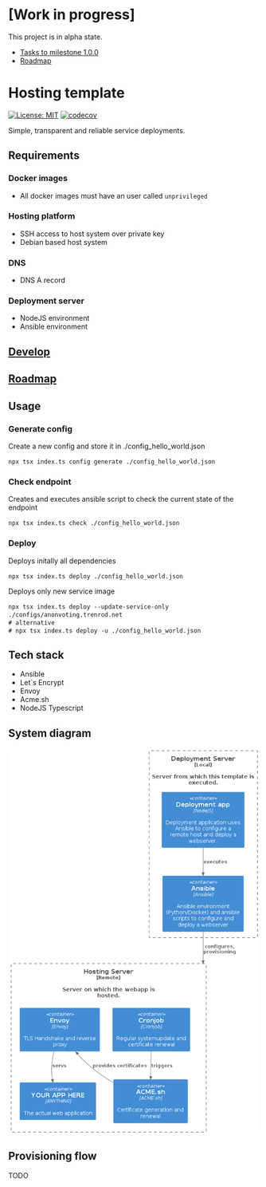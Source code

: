 # [Work in progress]

This project is in alpha state.
- [Tasks to milestone 1.0.0](https://github.com/Trenrod/HostingTemplate/milestone/1)
- [Roadmap](docs/Roadmap.md)

# Hosting template

[![License: MIT](https://cdn.prod.website-files.com/5e0f1144930a8bc8aace526c/65dd9eb5aaca434fac4f1c34_License-MIT-blue.svg)](/LICENSE)
[![codecov](https://codecov.io/github/Trenrod/HostingTemplate/graph/badge.svg?token=RPN5KMKI2V)](https://codecov.io/github/Trenrod/HostingTemplate)

Simple, transparent and reliable service deployments.

## Requirements

### Docker images
- All docker images must have an user called `unprivileged`

### Hosting platform
- SSH access to host system over private key
- Debian based host system

### DNS
- DNS A record

### Deployment server
- NodeJS environment
- Ansible environment

## [Develop](docs/Develop.md)

## [Roadmap](docs/Roadmap.md)

## Usage

### Generate config
Create a new config and store it in ./config_hello_world.json
```shell
npx tsx index.ts config generate ./config_hello_world.json
```

### Check endpoint
Creates and executes ansible script to check the current state of the endpoint

```shell
npx tsx index.ts check ./config_hello_world.json
```

### Deploy
Deploys initally all dependencies
```shell
npx tsx index.ts deploy ./config_hello_world.json
```

Deploys only new service image
```shell
npx tsx index.ts deploy --update-service-only ./configs/anonvoting.trenrod.net
# alternative
# npx tsx index.ts deploy -u ./config_hello_world.json
```

## Tech stack

- Ansible
- Let`s Encrypt
- Envoy
- Acme.sh
- NodeJS Typescript

## System diagram

![alt text](<docs/Hosting template systemdiagram.png>)

## Provisioning flow

TODO
